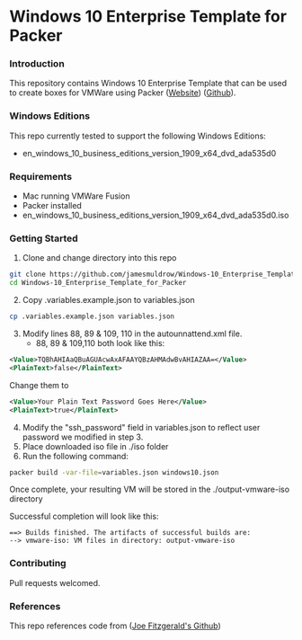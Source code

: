 # Windows 10 Enterprise Template for Packer

### Introduction 

This repository contains Windows 10 Enterprise Template that can be used to create boxes for VMWare using Packer ([Website](http://www.packer.io)) ([Github](http://github.com/jamesmuldrow/packer)).

### Windows Editions

This repo currently tested to support the following Windows Editions:

- en_windows_10_business_editions_version_1909_x64_dvd_ada535d0

### Requirements

- Mac running VMWare Fusion 
- Packer installed
- en_windows_10_business_editions_version_1909_x64_dvd_ada535d0.iso

### Getting Started

1. Clone and change directory into this repo
````bash
git clone https://github.com/jamesmuldrow/Windows-10_Enterprise_Template_for_Packer.git
cd Windows-10_Enterprise_Template_for_Packer
````
2. Copy .variables.example.json to variables.json
````bash
cp .variables.example.json variables.json
````
3. Modify lines 88, 89 & 109, 110 in the autounnattend.xml file.
    - 88, 89 & 109,110 both look like this:  
````xml
<Value>TQBhAHIAaQBuAGUAcwAxAFAAYQBzAHMAdwBvAHIAZAA=</Value>
<PlainText>false</PlainText>

````
Change them to
````xml
<Value>Your Plain Text Password Goes Here</Value>
<PlainText>true</PlainText>
````

4. Modify the "ssh_password" field in variables.json to reflect user password we modified in step 3.
5. Place downloaded iso file in ./iso folder
6. Run the following command:
````bash
packer build -var-file=variables.json windows10.json
````

Once complete, your resulting VM will be stored in the ./output-vmware-iso directory

Successful completion will look like this: 
````output
==> Builds finished. The artifacts of successful builds are:
--> vmware-iso: VM files in directory: output-vmware-iso
````
### Contributing

Pull requests welcomed.

### References

This repo references code from ([Joe Fitzgerald's Github](https://github.com/joefitzgerald/packer-windows))